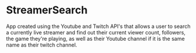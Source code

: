 # StreamerSearch
App created using the Youtube and Twitch API's that allows a user to search a currently live streamer and find out their current viewer count, followers, the game they're playing, as well as their Youtube channel if it is the same name as their twitch channel.
